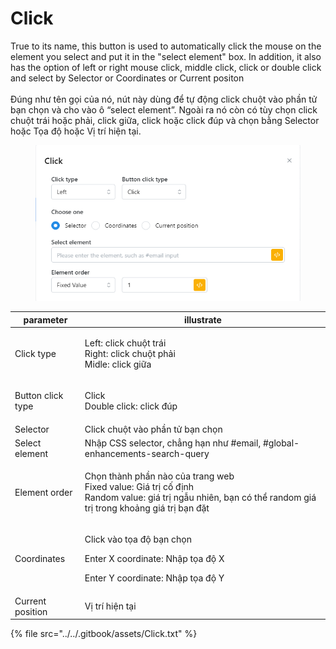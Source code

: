 # Click

True to its name, this button is used to automatically click the mouse on the element you select and put it in the "select element" box. In addition, it also has the option of left or right mouse click, middle click, click or double click and select by Selector or Coordinates or Current positon\
\
Đúng như tên gọi của nó, nút này dùng để tự động click chuột vào phần tử bạn chọn và cho vào ô “select element”. Ngoài ra nó còn có tùy chọn click chuột trái hoặc phải, click giữa, click hoặc click đúp và chọn bằng Selector hoặc Tọa độ hoặc Vị trí hiện tại.



<figure><img src="../../.gitbook/assets/Click.png" alt=""><figcaption></figcaption></figure>



| parameter         | illustrate                                                                                                                                                           |
| ----------------- | -------------------------------------------------------------------------------------------------------------------------------------------------------------------- |
| Click type        | <p>Left: click chuột trái<br>Right: click chuột phải<br>Midle: click giữa</p>                                                                                        |
| Button click type | <p>Click<br>Double click: click đúp</p>                                                                                                                              |
| Selector          | Click chuột vào phần tử bạn chọn                                                                                                                                     |
| Select element    | Nhập CSS selector, chẳng hạn như #email, #global-enhancements-search-query                                                                                           |
| Element order     | <p>Chọn thành phần nào của trang web<br>Fixed value: Giá trị cố định<br>Random value: giá trị ngẫu nhiên, bạn có thể random giá trị trong khoảng giá trị bạn đặt</p> |
| Coordinates       | <p>Click vào tọa độ bạn chọn</p><p>Enter X coordinate: Nhập tọa độ X</p><p>Enter Y coordinate: Nhập tọa độ Y</p>                                                     |
| Current position  | Vị trí hiện tại                                                                                                                                                      |



{% file src="../../.gitbook/assets/Click.txt" %}
